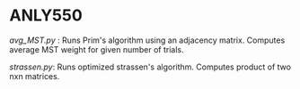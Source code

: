 # ANLY550

*avg_MST.py* : Runs Prim's algorithm using an adjacency matrix. Computes average MST weight for given number of trials.

*strassen.py*: Runs optimized strassen's algorithm. Computes product of two nxn matrices.
